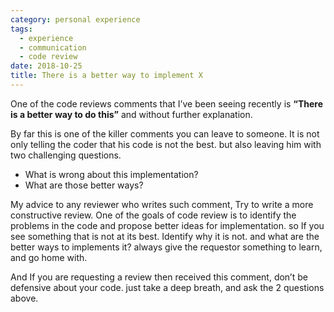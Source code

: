 ```yaml
---
category: personal experience
tags:
  - experience
  - communication
  - code review
date: 2018-10-25
title: There is a better way to implement X
---
```

<span dir=rtl><social-share :networks="['email', 'facebook', 'twitter', 'linkedin']" /></span>
One of the code reviews comments that I’ve been seeing recently is **“There is a better way to do this”** and without further explanation.
<!-- more -->

By far this is one of the killer comments you can leave to someone. It is not only telling the coder that his code is not the best. but also leaving him with two challenging questions.

- What is wrong about this implementation?
- What are those better ways?

My advice to any reviewer who writes such comment, Try to write a more constructive review. One of the goals of code review is to identify the problems in the code and propose better ideas for implementation. so If you see something that is not at its best. Identify why it is not. and what are the better ways to implements it? always give the requestor something to learn, and go home with.

And If you are requesting a review then received this comment, don’t be defensive about your code. just take a deep breath, and ask the 2 questions above.